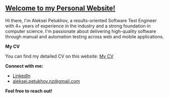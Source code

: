 ## [Welcome to my Personal Website!](https://aleksei-petukhov-nz.github.io/dist/index.html)

Hi there, I'm Aleksei Petukhov, a results-oriented Software Test Engineer with 4+ years of experience in the industry and a strong foundation in computer science. I'm passionate about delivering high-quality software through manual and automation testing across web and mobile applications.

**My CV**

You can find my detailed CV on this website: [My CV](path/to/) 

**Connect with me:**

* [LinkedIn](https://www.linkedin.com/in/aleksei-petukhov-606b4144/)
* aleksei.petukhov.nz@gmail.com

**Feel free to reach out!**


